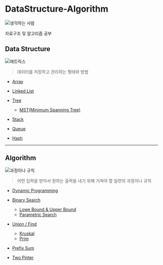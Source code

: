 # DataStructure-Algorithm

![생각하는 사람](https://t4.daumcdn.net/thumb/R720x0/?fname=http://t1.daumcdn.net/brunch/service/user/21n9/image/8WGiZyIhJcka7nkc3Mou-LK1Ud0.gif)

자료구조 및 알고리즘 공부

## Data Structure

<p align="center">

![매트릭스](https://www.textures4photoshop.com/tex/thumbs/matrix-code-animation-gif-free-animated-background-716.gif)

</p>

> 데이터를 저장하고 관리하는 형태와 방법

- [Array](https://github.com/BOLTB0X/DataStructure-Algorithm/tree/main/Algorithm/Array#array%EB%B0%B0%EC%97%B4)

- [Linked List](https://github.com/BOLTB0X/DataStructure-Algorithm/tree/main/Algorithm/Linked%20List#linked-list%EC%97%B0%EA%B2%B0%EB%A6%AC%EC%8A%A4%ED%8A%B8)

- [Tree](https://github.com/BOLTB0X/DataStructure-Algorithm/tree/main/Algorithm/Tree#tree)

  - [MST(Minimum Spanning Tree)](https://github.com/BOLTB0X/DataStructure-Algorithm/tree/main/Algorithm/MST)

- [Stack](https://github.com/BOLTB0X/DataStructure-Algorithm/tree/main/Algorithm/Stack#stack)

- [Queue](https://github.com/BOLTB0X/DataStructure-Algorithm/tree/main/Algorithm/Queue#queue)

- [Hash](https://github.com/BOLTB0X/DataStructure-Algorithm/tree/main/Algorithm/Hash)

---

## Algorithm

<p align="center">

![과정이나 규칙](https://t1.daumcdn.net/cfile/cafe/9999A6445B1025E91C)

</p>

> 어떤 입력을 받아서 원하는 출력을 내기 위해 거쳐야 할 일련의 과정이나 규칙

- [Dynamic Programming](https://github.com/BOLTB0X/DataStructure-Algorithm/tree/main/Algorithm/DP#dynamic-programming)

- [Binary Search](https://github.com/BOLTB0X/DataStructure-Algorithm/tree/main/Algorithm/BinarySearch#binary-search%EC%9D%B4%EC%A7%84-%ED%83%90%EC%83%89)

  - [Lowe Bound & Upper Bound](https://github.com/BOLTB0X/DataStructure-Algorithm/tree/main/Algorithm/LowerUpper%20Bound#lower-bound--upper-bound)
  - [Parametric Search](https://github.com/BOLTB0X/DataStructure-Algorithm/tree/main/Algorithm/Parametric%20Search#parametric-search)

- [Union / Find](https://github.com/BOLTB0X/DataStructure-Algorithm/tree/main/Algorithm/UnionFind)

  - [Kruskal](https://github.com/BOLTB0X/DataStructure-Algorithm/tree/main/Algorithm/MST#%ED%81%AC%EB%A3%A8%EC%8A%A4%EC%B9%BC-%EC%98%88%EC%A0%9C)
  - [Prim](https://github.com/BOLTB0X/DataStructure-Algorithm/tree/main/Algorithm/MST#%ED%94%84%EB%A6%BC-%EC%98%88%EC%A0%9C)

- [Prefix Sum](https://github.com/BOLTB0X/DataStructure-Algorithm/tree/main/Algorithm/PrefixSum)

- [Two Pinter](https://github.com/BOLTB0X/DataStructure-Algorithm/tree/main/Algorithm/Two%20Pointer)
